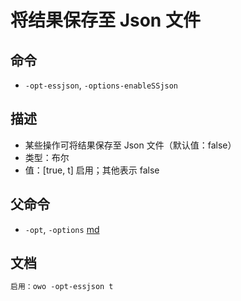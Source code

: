 # 将结果保存至 Json 文件

## 命令
- `-opt-essjson`, `-options-enableSSjson`

## 描述
- 某些操作可将结果保存至 Json 文件（默认值：false）
- 类型：布尔
- 值：[true, t] 启用；其他表示 false

## 父命令
- `-opt`, `-options` [md](options.md)

## 文档
```txt
启用：owo -opt-essjson t
```